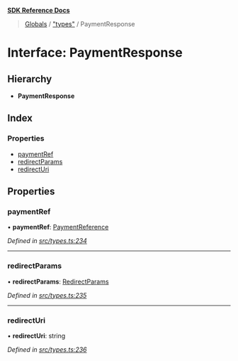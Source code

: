 **[SDK Reference Docs](../README.md)**

> [Globals](../README.md) / ["types"](../modules/_types_.md) / PaymentResponse

# Interface: PaymentResponse

## Hierarchy

- **PaymentResponse**

## Index

### Properties

- [paymentRef](_types_.paymentresponse.md#paymentref)
- [redirectParams](_types_.paymentresponse.md#redirectparams)
- [redirectUri](_types_.paymentresponse.md#redirecturi)

## Properties

### paymentRef

• **paymentRef**: [PaymentReference](_types_.paymentreference.md)

_Defined in [src/types.ts:234](https://github.com/distributhor/paygate-sdk/blob/d9084c8/src/types.ts#L234)_

---

### redirectParams

• **redirectParams**: [RedirectParams](_types_.redirectparams.md)

_Defined in [src/types.ts:235](https://github.com/distributhor/paygate-sdk/blob/d9084c8/src/types.ts#L235)_

---

### redirectUri

• **redirectUri**: string

_Defined in [src/types.ts:236](https://github.com/distributhor/paygate-sdk/blob/d9084c8/src/types.ts#L236)_
